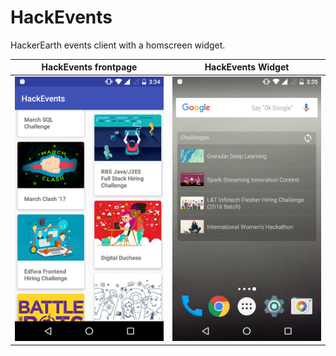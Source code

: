 # HackEvents
HackerEarth events client with a homscreen widget.

HackEvents frontpage            |  HackEvents Widget
:-------------------------:|:-------------------------:
![](https://raw.githubusercontent.com/Murtaza0xFF/HackEvents/master/Screenshot_20170302-153407.png)  |  ![](https://github.com/Murtaza0xFF/HackEvents/blob/master/Screenshot_20170302-153513.png)
